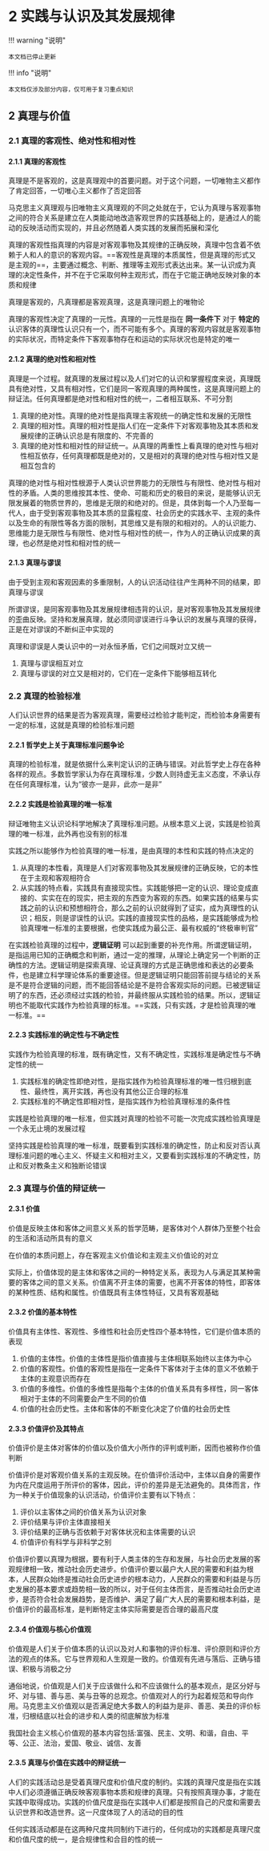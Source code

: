 # 2 实践与认识及其发展规律

!!! warning "说明"

    本文档已停止更新

!!! info "说明"

    本文档仅涉及部分内容，仅可用于复习重点知识

## 2 真理与价值

### 2.1 真理的客观性、绝对性和相对性

#### 2.1.1 真理的客观性

真理是不是客观的，这是真理观中的首要问题。对于这个问题，一切唯物主义都作了肯定回答，一切唯心主义都作了否定回答

马克思主义真理观与旧唯物主义真理观的不同之处就在于，它认为真理与客观事物之间的符合关系是建立在人类能动地改造客观世界的实践基础上的，是通过人的能动的反映活动而实现的，并且必然随着人类实践的发展而拓展和深化

真理的客观性指真理的内容是对客观事物及其规律的正确反映，真理中包含着不依赖于人和人的意识的客观内容。==客观性是真理的本质属性，但是真理的形式又是主观的==，主要通过概念、判断、推理等主观形式表达出来。某一认识成为真理的决定性条件，并不在于它采取何种主观形式，而在于它能正确地反映对象的本质和规律

真理是客观的，凡真理都是客观真理，这是真理问题上的唯物论

真理的客观性决定了真理的一元性。真理的一元性是指在 **同一条件下** 对于 **特定的** 认识客体的真理性认识只有一个，而不可能有多个。真理的客观内容就是客观事物的实际状况，而特定条件下客观事物存在和运动的实际状况也是特定的唯一

#### 2.1.2 真理的绝对性和相对性

真理是一个过程。就真理的发展过程以及人们对它的认识和掌握程度来说，真理既具有绝对性，又具有相对性，它们是同一客观真理的两种属性，这是真理问题上的辩证法。任何真理都是绝对性和相对性的统一，二者相互联系、不可分割

1. 真理的绝对性。真理的绝对性是指真理主客观统一的确定性和发展的无限性
2. 真理的相对性。真理的相对性是指人们在一定条件下对客观事物及其本质和发展规律的正确认识总是有限度的、不完善的
3. 真理的绝对性和相对性的辩证统一。从真理的两重性上看真理的绝对性与相对性相互依存，任何真理都既是绝对的，又是相对的真理的绝对性与相对性又是相互包含的

真理的绝对性与相对性根源于人类认识世界能力的无限性与有限性、绝对性与相对性的矛盾。人类的思维按其本性、使命、可能和历史的极目的来说，是能够认识无限发展着的物质世界的，思维是无限的和绝对的。但是，具体到每一个人乃至每一代人，由于受到客观事物及其本质的显露程度、社会历史的实践水平、主观的条件以及生命的有限性等各方面的限制，其思维又是有限的和相对的。人的认识能力、思维能力是无限性与有限性、绝对性与相对性的统一，作为人的正确认识成果的真理，也必然是绝对性和相对性的统一

#### 2.1.3 真理与谬误

由于受到主观和客观因素的多重限制，人的认识活动往往产生两种不同的结果，即真理与谬误

所谓谬误，是同客观事物及其发展规律相违背的认识，是对客观事物及其发展规律的歪曲反映。坚持和发展真理，就必须同谬误进行斗争认识的发展与真理的获得，正是在对谬误的不断纠正中实现的

真理和谬误是人类认识中的一对永恒矛盾，它们之间既对立又统一

1. 真理与谬误相互对立
2. 真理与谬误的对立又是相对的，它们在一定条件下能够相互转化

### 2.2 真理的检验标准

人们认识世界的结果是否为客观真理，需要经过检验才能判定，而检验本身需要有一定的标准，这就是真理的检验标准问题

#### 2.2.1 哲学史上关于真理标准问题争论

真理的检验标准，就是依据什么来判定认识的正确与错误。对此哲学史上存在各种各样的观点。多数哲学家认为存在真理标准，少数人则持虚无主义态度，不承认存在任何真理标准，认为“彼亦一是非，此亦一是非”

#### 2.2.2 实践是检验真理的唯一标准

辩证唯物主义认识论科学地解决了真理标准问题。从根本意义上说，实践是检验真理的唯一标准，此外再也没有别的标准

实践之所以能够作为检验真理的唯一标准，是由真理的本性和实践的特点决定的

1. 从真理的本性看，真理是人们对客观事物及其发展规律的正确反映，它的本性在于主观和客观相符合
2. 从实践的特点看，实践具有直接现实性。实践能够把一定的认识、理论变成直接的、实实在在的现实，把主观的东西变为客观的东西。如果实践的结果与实践之前的认识和预想相符合，那么之前的认识就得到了证实，成为真理性的认识；相反，则是谬误性的认识。实践的直接现实性的品格，是实践能够成为检验真理唯一标准的主要根据，也使实践成为最公正、最有权威的“终极审判官”

在实践检验真理的过程中，**逻辑证明** 可以起到重要的补充作用。所谓逻辑证明，是指运用已知的正确概念和判断，通过一定的推理，从理论上确定另一个判断的正确性的方法。逻辑证明是探索真理、论证真理的方式是正确思维和表达的必要条件，也是建立科学理论体系的重要途径。但是逻辑证明只能回答前提与结论的关系是不是符合逻辑的问题，而不能回答结论是不是符合客观实际的问题。已被逻辑证明了的东西，还必须经过实践的检验，并最终服从实践检验的结果。所以，逻辑证明也不能取代实践作为检验真理的标准。==实践，只有实践，才是检验真理的唯一标准。==

#### 2.2.3 实践标准的确定性与不确定性

实践作为检验真理的标准，既有确定性，又有不确定性，实践标准是确定性与不确定性的统一

1. 实践标准的确定性即绝对性，是指实践作为检验真理标准的唯一性归根到底性、最终性，离开实践，再也没有其他公正合理的标准
2. 实践标准的不确定性即相对性，是指实践作为检验真理标准的条件性

实践是检验真理的唯一标准，但实践对真理的检验不可能一次完成实践检验真理是一个永无止境的发展过程

坚持实践是检验真理的唯一标准，既要看到实践标准的确定性，防止和反对否认真理标准问题的唯心主义、怀疑主义和相对主义，又要看到实践标准的不确定性，防止和反对教条主义和独断论错误

### 2.3 真理与价值的辩证统一

#### 2.3.1 价值

价值是反映主体和客体之间意义关系的哲学范畴，是客体对个人群体乃至整个社会的生活和活动所具有的意义

在价值的本质问题上，存在客观主义价值论和主观主义价值论的对立

实际上，价值体现的是主体和客体之间的一种特定关系，表现为人与满足其某种需要的客体之间的意义关系。价值离不开主体的需要，也离不开客体的特性，即客体的某种性质、结构和属性。价值既具有主体性特征，又具有客观基础

#### 2.3.2 价值的基本特性

价值具有主体性、客观性、多维性和社会历史性四个基本特性，它们是价值本质的表现

1. 价值的主体性。价值的主体性是指价值直接与主体相联系始终以主体为中心
2. 价值的客观性。价值的客观性是指在一定条件下客体对于主体的意义不依赖于主体的主观意识而存在
3. 价值的多维性。价值的多维性是指每个主体的价值关系具有多样性，同一客体相对于主体的不同需要会产生不同的价值
4. 价值的社会历史性。主体和客体的不断变化决定了价值的社会历史性

#### 2.3.3 价值评价及其特点

价值评价是主体对客体的价值以及价值大小所作的评判或判断，因而也被称作价值判断

价值评价是对客观价值关系的主观反映。在价值评价活动中，主体以自身的需要作为内在尺度运用于所评价的客体，因此，评价的差异是无法避免的。具体而言，作为一种关于价值现象的认识活动，价值评价主要有以下特点：

1. 评价以主客体之间的价值关系为认识对象
2. 评价结果与评价主体直接相关
3. 评价结果的正确与否依赖于对客体状况和主体需要的认识
4. 价值评价有科学与非科学之别

价值评价要以真理为根据，要有利于人类主体的生存和发展，与社会历史发展的客观规律相一致，推动社会历史进步。价值评价要以最户大人民的需要和利益为根本，人民群众始终是推动社会历史进步的根本动力，人民群众的需要和利益是与历史发展的基本要求或趋势相一致的所以，对于任何主体而言，是否推动社会历史进步，是否符合社会发展趋势，是否维护、满足了最广大人民的需要和根本利益，是价值评价的最高标准，是判断特定主体实际需要是否合理的最高尺度

#### 2.3.4 价值观与核心价值观

价值观是人们关于价值本质的认识以及对人和事物的评价标准、评价原则和评价方法的观点的体系。它与世界观和人生观是一致的。价值观有先进与落后、正确与错误、积极与消极之分

通俗地说，价值观是人们关于应该做什么和不应该做什么的基本观点，是区分好与坏、对与错、善与恶、美与丑等的总观念。价值观对人的行为起着规范和导向作用。马克思主义价值观以是否满足绝大多数人的利益为是非、善恶、美丑的评价标准，归根结底以社会的进步和人类的彻底解放为标准

我国社会主义核心价值观的基本内容包括:富强、民主、文明、和谐，自由、平等、公正、法治，爱国、敬业、诚信、友善

#### 2.3.5 真理与价值在实践中的辩证统一

人们的实践活动总是受着真理尺度和价值尺度的制约。实践的真理尺度是指在实践中人们必须遵循正确反映客观事物本质和规律的真理。只有按照真理办事，才能在实践中取得成功。实践的价值尺度是指在实践中人们都是按照自己的尺度和需要去认识世界和改造世界。这一尺度体现了人的活动的目的性

任何实践活动都是在这两种尺度共同制约下进行的，任何成功的实践都是真理尺度和价值尺度的统一，是合规律性和合目的性的统一